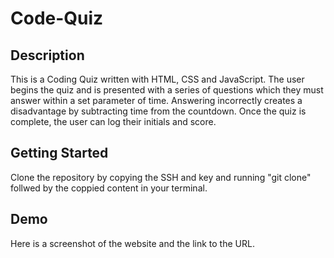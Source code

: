 # Code-Quiz

## Description 

This is a Coding Quiz written with HTML, CSS and JavaScript. The user begins the quiz and is presented with a series of questions which they must answer within a set parameter of time. Answering incorrectly creates a disadvantage by subtracting time from the countdown. Once the quiz is complete, the user can log their initials and score.

## Getting Started 

Clone the repository by copying the SSH and key and running "git clone" follwed by the coppied content in your terminal.


## Demo 

Here is a screenshot of the website and the link to the URL.


